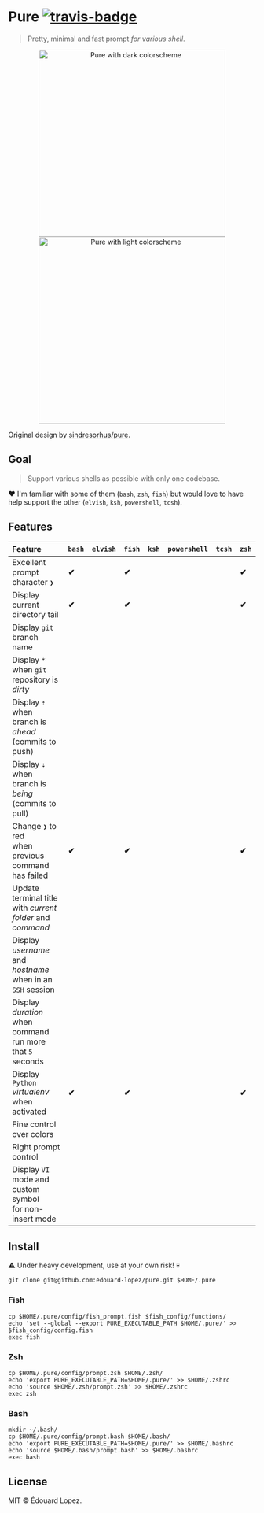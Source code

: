 # Pure [![travis-badge]][travis-link]

> Pretty, minimal and fast prompt _for various shell_.

<div align=center>
  <a href="screenshot dark" target=blank><img width=380 src=https://i.imgur.com/gmS4Bqy.png alt="Pure with dark colorscheme"></a>
  <a href="screenshot light" target=blank><img width=380 src=https://i.imgur.com/nZWx1tr.png alt="Pure with light colorscheme"></a>
</div>

Original design by [sindresorhus/pure](https://github.com/sindresorhus/pure).

## Goal

> Support various shells as possible with only one codebase.

❤️ I'm familiar with some of them (`bash`, `zsh`, `fish`) but would love to have help support the other (`elvish`, `ksh`, `powershell`, `tcsh`).

## Features

<!-- ✔✖ -->
| Feature                                                        | `bash` | `elvish` | `fish` | `ksh` | `powershell` | `tcsh` | `zsh` |
| :------------------------------------------------------------- | :----- | :------- | :----- | :---- | :----------- | :----- | :---- |
| Excellent prompt character `❯`                                 | **✔**    |          | **✔**    |       |              |        | **✔**   |
| Display current directory tail                                 | **✔**    |          | **✔**    |       |              |        | **✔**   |
| Display `git` branch name                                      |        |          |        |       |              |        |       |
| Display `*` when `git` repository is _dirty_                   |        |          |        |       |              |        |       |
| Display `⇡` when branch is _ahead_<br>(commits to push)        |        |          |        |       |              |        |       |
| Display `⇣` when branch is _being_<br>(commits to pull)        |        |          |        |       |              |        |       |
| Change `❯` to red <br>when previous command has failed         | **✔**    |          | **✔**    |       |              |        | **✔**   |
| Update terminal title <br>with _current folder_ and _command_  |        |          |        |       |              |        |       |
| Display _username_ and _hostname_ <br>when in an `SSH` session |        |          |        |       |              |        |       |
| Display _duration_ <br>when command run more that `5` seconds  |        |          |        |       |              |        |       |
| Display `Python` _virtualenv_ when activated                   | **✔**    |          | **✔**    |       |              |        | **✔**   |
| Fine control over colors                                       |        |          |        |       |              |        |       |
| Right prompt control                                           |        |          |        |       |              |        |       |
| Display `VI` mode and custom symbol <br>for non-insert mode    |        |          |        |       |              |        |       |
## Install

⚠️ Under heavy development, use at your own risk! 💀

    git clone git@github.com:edouard-lopez/pure.git $HOME/.pure
<!-- 
    pip install pure
-->

### Fish

    cp $HOME/.pure/config/fish_prompt.fish $fish_config/functions/
    echo 'set --global --export PURE_EXECUTABLE_PATH $HOME/.pure/' >> $fish_config/config.fish
    exec fish

### Zsh

    cp $HOME/.pure/config/prompt.zsh $HOME/.zsh/
    echo 'export PURE_EXECUTABLE_PATH=$HOME/.pure/' >> $HOME/.zshrc
    echo 'source $HOME/.zsh/prompt.zsh' >> $HOME/.zshrc
    exec zsh

### Bash

    mkdir ~/.bash/
    cp $HOME/.pure/config/prompt.bash $HOME/.bash/
    echo 'export PURE_EXECUTABLE_PATH=$HOME/.pure/' >> $HOME/.bashrc
    echo 'source $HOME/.bash/prompt.bash' >> $HOME/.bashrc
    exec bash

## License

MIT © Édouard Lopez.

[travis-link]: https://travis-ci.com/edouard-lopez/pure "TravisCI" 
[travis-badge]: https://travis-ci.com/edouard-lopez/pure.svg?branch=master
